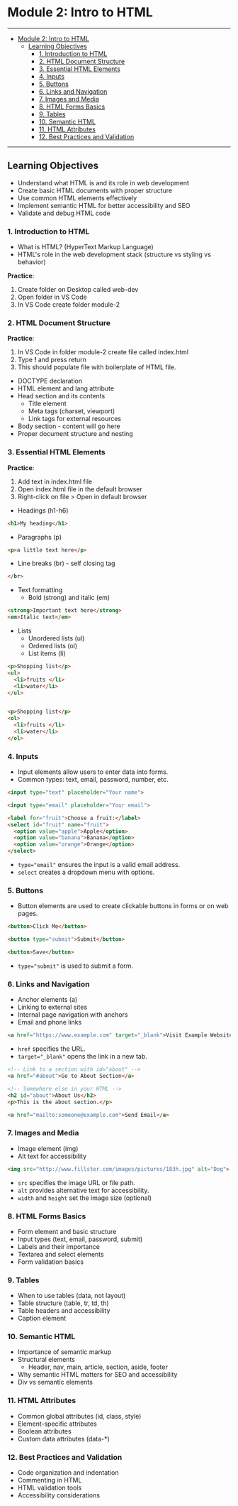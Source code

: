 # Module 2: Intro to HTML

---
- [Module 2: Intro to HTML](#module-2-intro-to-html)
  - [Learning Objectives](#learning-objectives)
    - [1. Introduction to HTML](#1-introduction-to-html)
    - [2. HTML Document Structure](#2-html-document-structure)
    - [3. Essential HTML Elements](#3-essential-html-elements)
    - [4. Inputs](#4-inputs)
    - [5. Buttons](#5-buttons)
    - [6. Links and Navigation](#6-links-and-navigation)
    - [7. Images and Media](#7-images-and-media)
    - [8. HTML Forms Basics](#8-html-forms-basics)
    - [9. Tables](#9-tables)
    - [10. Semantic HTML](#10-semantic-html)
    - [11. HTML Attributes](#11-html-attributes)
    - [12. Best Practices and Validation](#12-best-practices-and-validation)

---

## Learning Objectives
- Understand what HTML is and its role in web development
- Create basic HTML documents with proper structure
- Use common HTML elements effectively
- Implement semantic HTML for better accessibility and SEO
- Validate and debug HTML code


### 1. Introduction to HTML
- What is HTML? (HyperText Markup Language)
- HTML's role in the web development stack (structure vs styling vs behavior)

**Practice**:
1. Create folder on Desktop called web-dev
2. Open folder in VS Code
3. In VS Code create folder module-2

### 2. HTML Document Structure
**Practice**:
1. In VS Code in folder module-2 create file called index.html
2. Type **!** and press return
3. This should populate file with boilerplate of HTML file.

   
- DOCTYPE declaration
- HTML element and lang attribute
- Head section and its contents
  - Title element
  - Meta tags (charset, viewport)
  - Link tags for external resources
- Body section - content will go here
- Proper document structure and nesting

### 3. Essential HTML Elements

**Practice**:
1. Add text in index.html file
2. Open index.html file in the default browser
3. Right-click on file > Open in default browser


  - Headings (h1-h6) 
```html
<h1>My heading</h1>
```
  - Paragraphs (p)
```html
<p>a little text here</p>
```
  - Line breaks (br) - self closing tag

```html
</br>
```
- Text formatting
  - Bold (strong) and italic (em)
```html
<strong>Important text here</strong>
<em>Italic text</em>
```
- Lists
  - Unordered lists (ul)
  - Ordered lists (ol)
  - List items (li)

```html
<p>Shopping list</p>
<ul>
  <li>fruits </li>
  <li>water</li>
</ul>  


<p>Shopping list</p>
<ol>
  <li>fruits </li>
  <li>water</li>
</ol> 
```
### 4. Inputs
- Input elements allow users to enter data into forms.
- Common types: text, email, password, number, etc.

```html
<input type="text" placeholder="Your name">

<input type="email" placeholder="Your email">

<label for="fruit">Choose a fruit:</label>
<select id="fruit" name="fruit">
  <option value="apple">Apple</option>
  <option value="banana">Banana</option>
  <option value="orange">Orange</option>
</select>
```
- `type="email"` ensures the input is a valid email address.
- `select` creates a dropdown menu with options.

### 5. Buttons

- Button elements are used to create clickable buttons in forms or on web pages.

```html
<button>Click Me</button>

<button type="submit">Submit</button>

<button>Save</button>
```
- `type="submit"` is used to submit a form.


### 6. Links and Navigation
- Anchor elements (a)
- Linking to external sites
- Internal page navigation with anchors
- Email and phone links
```html
<a href="https://www.example.com" target="_blank">Visit Example Website</a>
```
- `href` specifies the URL.
- `target="_blank"` opens the link in a new tab.

```html
<!-- Link to a section with id="about" -->
<a href="#about">Go to About Section</a>

<!-- Somewhere else in your HTML -->
<h2 id="about">About Us</h2>
<p>This is the about section.</p>
```

```html
<a href="mailto:someone@example.com">Send Email</a>
```

### 7. Images and Media
- Image element (img)
- Alt text for accessibility

```html
<img src="http://www.fillster.com/images/pictures/183h.jpg" alt="Dog">
```
- `src` specifies the image URL or file path.
- `alt` provides alternative text for accessibility.
- `width` and `height` set the image size (optional)

### 8. HTML Forms Basics
- Form element and basic structure
- Input types (text, email, password, submit)
- Labels and their importance
- Textarea and select elements
- Form validation basics

### 9. Tables
- When to use tables (data, not layout)
- Table structure (table, tr, td, th)
- Table headers and accessibility
- Caption element

### 10. Semantic HTML
- Importance of semantic markup
- Structural elements
  - Header, nav, main, article, section, aside, footer
- Why semantic HTML matters for SEO and accessibility
- Div vs semantic elements

### 11. HTML Attributes
- Common global attributes (id, class, style)
- Element-specific attributes
- Boolean attributes
- Custom data attributes (data-*)

### 12. Best Practices and Validation
- Code organization and indentation
- Commenting in HTML
- HTML validation tools
- Accessibility considerations
